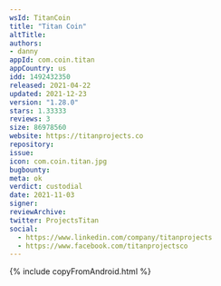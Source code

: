 ```yaml
---
wsId: TitanCoin
title: "Titan Coin"
altTitle: 
authors:
- danny
appId: com.coin.titan
appCountry: us
idd: 1492432350
released: 2021-04-22
updated: 2021-12-23
version: "1.28.0"
stars: 1.33333
reviews: 3
size: 86978560
website: https://titanprojects.co
repository: 
issue: 
icon: com.coin.titan.jpg
bugbounty: 
meta: ok
verdict: custodial
date: 2021-11-03
signer: 
reviewArchive:
twitter: ProjectsTitan
social:
  - https://www.linkedin.com/company/titanprojects
  - https://www.facebook.com/titanprojectsco
---
```


{% include copyFromAndroid.html %}

